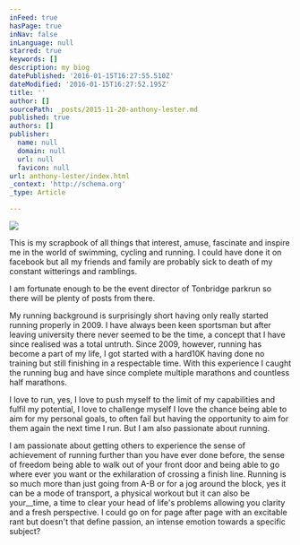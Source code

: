 ```yaml
---
inFeed: true
hasPage: true
inNav: false
inLanguage: null
starred: true
keywords: []
description: my biog
datePublished: '2016-01-15T16:27:55.510Z'
dateModified: '2016-01-15T16:27:52.195Z'
title: ''
author: []
sourcePath: _posts/2015-11-20-anthony-lester.md
published: true
authors: []
publisher:
  name: null
  domain: null
  url: null
  favicon: null
url: anthony-lester/index.html
_context: 'http://schema.org'
_type: Article

---
```

![](https://s3-us-west-2.amazonaws.com/the-grid-img/p/7485e341d226557141cd6416a70bfd3de6c87064.jpg)

This is my scrapbook of all things that interest, amuse, fascinate and inspire me in the world of swimming, cycling and running. I could have done it on facebook but all my friends and family are probably sick to death of my constant witterings and ramblings. 

I am fortunate enough to be the event director of Tonbridge parkrun so there will be plenty of posts from there.

My running background is surprisingly short having only really started running properly in 2009\. I have always been keen sportsman but after leaving university there never seemed to be the time, a concept that I have since realised was a total untruth. Since 2009, however, running has become a part of my life, I got started with a hard10K having done no training but still finishing in a respectable time. With this experience I caught the running bug and have since complete multiple marathons and countless half marathons. 

I love to run, yes, I love to push myself to the limit of my capabilities and fulfil my potential, I love to challenge myself I love the chance being able to aim for my personal goals, to often fail but having the opportunity to aim for them again the next time I run. But I am also passionate about running.

I am passionate about getting others to experience the sense of achievement of running further than you have ever done before, the sense of freedom being able to walk out of your front door and being able to go where ever you want or the exhilaration of crossing a finish line. Running is so much more than just going from A-B or for a jog around the block, yes it can be a mode of transport, a physical workout but it can also be your__time, a time to clear your head of life's problems allowing you clarity and a fresh perspective. I could go on for page after page with an excitable rant but doesn't that define passion, an intense emotion towards a specific subject?